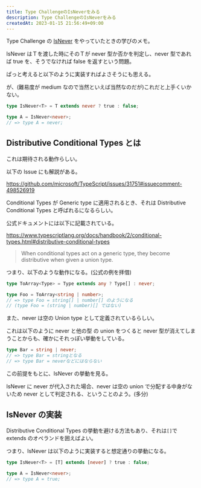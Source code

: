 ```yaml
---
title: Type ChallengeのIsNeverをみる
description: Type ChallengeのIsNeverをみる
createdAt: 2023-01-15 21:56:49+09:00
---
```


Type Challenge の [IsNever](https://github.com/type-challenges/type-challenges/blob/main/questions/01042-medium-isnever/README.md) をやっていたときの学びのメモ。

IsNever はＴを渡した時にそのＴが never 型か否かを判定し、never 型であれば true を、そうでなければ false を返すという問題。

ぱっと考えると以下のように実装すればよさそうにも思える。

が、(難易度が medium なので当然といえば当然なのだが)これだと上手くいかない。

```typescript
type IsNever<T> = T extends never ? true : false;

type A = IsNever<never>;
// => type A = never;
```

## Distributive Conditional Types とは

これは期待される動作らしい。

以下の Issue にも解説がある。

<https://github.com/microsoft/TypeScript/issues/31751#issuecomment-498526919>

Conditional Types が Generic type に適用されるとき、それは Distributive Conditional Types と呼ばれるになるらしい。

公式ドキュメントには以下に記載されている。

<https://www.typescriptlang.org/docs/handbook/2/conditional-types.html#distributive-conditional-types>

> When conditional types act on a generic type, they become distributive when given a union type.

つまり、以下のような動作になる。(公式の例を拝借)

```typescript
type ToArray<Type> = Type extends any ? Type[] : never;

type Foo = ToArray<string | number>;
// => type Foo = string[] | number[] のようになる
// (type Foo = (string | number)[] ではない)
```

また、never は空の Union type として定義されているらしい。

これは以下のように never と他の型 の union をつくると never 型が消えてしまうことからも、確かにそれっぽい挙動をしている。

```typescript
type Bar = string | never;
// => type Bar = stringとなる
// => type Bar = neverなどにはならない
```

この前提をもとに、IsNever の挙動を見る。

IsNever に never が代入された場合、never は空の union で分配する中身がないため never として判定される、ということのよう。(多分)

## IsNever の実装

Distributive Conditional Types の挙動を避ける方法もあり、それは`[]`で extends のオペランドを囲えばよい。

つまり、IsNever は以下のように実装すると想定通りの挙動になる。

```typescript
type IsNever<T> = [T] extends [never] ? true : false;

type A = IsNever<never>;
// => type A = true;
```
